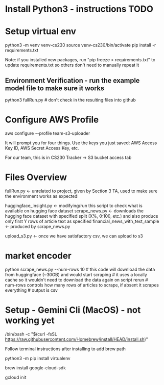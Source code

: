# Install Python3 - instructions TODO

# Setup virtual env
python3 -m venv venv-cs230
source venv-cs230/bin/activate
pip install -r requirements.txt

Note: if you installed new packages, run "pip freeze > requirements.txt" to update requirements.txt so others don't need to manually repeat it

## Environment Verification - run the example model file to make sure it works
python3 fullRun.py     # don't check in the resulting files into github

# Configure AWS Profile
aws configure --profile team-s3-uploader

It will prompt you for four things. Use the keys you just saved: 
AWS Access Key ID,
AWS Secret Access Key, etc.

For our team, this is in CS230 Tracker -> S3 bucket access tab

# Files Overview
fullRun.py                          <- unrelated to project, given by Section 3 TA, used to make sure the environment works as expected

huggingface_insight.py              <- modifying/run this script to check what is available on hugging face dataset
scrape_news.py                      <- downloads the hugging face dataset with specified split (X%, 0:100, etc.) and also produce only first Y rows of article text as specified
financial_news_with_text_sample     <- produced by scrape_news.py

upload_s3.py                        <- once we have satisfactory csv, we can upload to s3

# market encoder
python scrape_news.py --num-rows 10      # this code will download the data from huggingface (~30GB) and would start scraping
                                         # it uses a locally cache so it wouldn't need to download the data again on script rerun
                                         # num-rows controls how many rows of articles to scrape, if absent it scrapes everything
                                         # output is csv

# Setup - Gemini Cli (MacOS) - not working yet

/bin/bash -c "$(curl -fsSL https://raw.githubusercontent.com/Homebrew/install/HEAD/install.sh)"

Follow terminal instructions after installing to add brew path

python3 -m pip install virtualenv

brew install google-cloud-sdk

gcloud init
